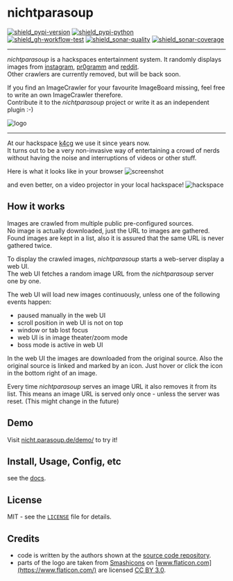 # nichtparasoup

[![shield_pypi-version]][link_pypi]
[![shield_pypi-python]][link_pypi]  
[![shield_gh-workflow-test]][link_gh-workflow-test]
[![shield_sonar-quality]][link-sonar-dashboard]
[![shield_sonar-coverage]][link_sonar-coverage]

----

_nichtparasoup_ is a hackspaces entertainment system.
It randomly displays images from
[instagram](https://instagram.com),
[pr0gramm](https://pr0gramm.com) and
[reddit](https://reddit.com).  
Other crawlers are currently removed, but will be back soon.

If you find an ImageCrawler for your favourite ImageBoard missing, feel free to write an own ImageCrawler therefore.  
Contribute it to the _nichtparasoup_ project or write it as an independent plugin :-)


![logo](https://raw.githubusercontent.com/k4cg/nichtparasoup/3.0-dev/python-package/images/logo.png)


---


At our hackspace [k4cg](https://k4cg.org) we use it since years now.  
It turns out to be a very non-invasive way of entertaining a crowd of nerds 
without having the noise and interruptions of videos or other stuff.

Here is what it looks like in your browser
![screenshot](https://raw.githubusercontent.com/k4cg/nichtparasoup/3.0-dev/python-package/images/screenshot.png)

and even better, on a video projector in your local hackspace!
![hackspace](https://raw.githubusercontent.com/k4cg/nichtparasoup/3.0-dev/python-package/images/hackspace.jpg)


## How it works

Images are crawled from multiple public pre-configured sources.  
No image is actually downloaded, just the URL to images are gathered. Found images are kept in a list, also it is
assured that the same URL is never gathered twice.

To display the crawled images, _nichtparasoup_ starts a web-server display a web UI.  
The web UI fetches a random image URL from the _nichtparasoup_ server one by one. 

The web UI will load new images continuously, unless one of the following events happen:
* paused manually in the web UI
* scroll position in web UI is not on top
* window or tab lost focus
* web UI is in image theater/zoom mode
* boss mode is active in web UI

In the web UI the images are downloaded from the original source. Also the original source is linked and marked by
an icon. Just hover or click the icon in the bottom right of an image.

Every time _nichtparasoup_ serves an image URL it also removes it from its list. This means an image URL is served
only once - unless the server was reset. (This might change in the future)


## Demo

Visit [nicht.parasoup.de/demo/](http://nicht.parasoup.de/demo/) to try it!


## Install, Usage, Config, etc

see the [docs](https://github.com/k4cg/nichtparasoup/tree/3.0-dev/python-package/docs/index.md).

## License

MIT - see the [`LICENSE`](https://github.com/k4cg/nichtparasoup/blob/3.0-dev/python-package/LICENSE) file for details.


## Credits

* code is written by the authors shown 
  at the [source code repository](https://github.com/k4cg/nichtparasoup/3.0-dev/python-package).
* parts of the logo are taken
  from [Smashicons](https://www.flaticon.com/authors/smashicons)
  on [www.flaticon.com](https://www.flaticon.com/)
  are licensed [CC BY 3.0](https://creativecommons.org/licenses/by/3.0/).



[shield_pypi-version]: https://img.shields.io/pypi/v/nichtparasoup "PyPi release-version"
[shield_pypi-python]: https://img.shields.io/pypi/pyversions/nichtparasoup "PyPi py-versions"
[shield_gh-workflow-test]: https://img.shields.io/github/workflow/status/k4cg/nichtparasoup/Test%20PythonPackage/3.0-dev "test status"
[shield_sonar-quality]: https://img.shields.io/sonar/quality_gate/nichtparasoup:PythonPackage?server=https%3A%2F%2Fsonarcloud.io "quality"
[shield_sonar-coverage]: https://img.shields.io/sonar/coverage/nichtparasoup:PythonPackage?server=https%3A%2F%2Fsonarcloud.io "coverage"
[shield_codecov]: https://img.shields.io/codecov/c/github/k4cg/nichtparasoup/3.0-dev "civerage"
[link_pypi]: https://pypi.org/project/nichtparasoup/
[link_gh-workflow-test]: https://github.com/k4cg/nichtparasoup/actions?query=workflow%3A%22Test+PythonPackage%22+branch%3A3.0-dev
[link-sonar-dashboard]: https://sonarcloud.io/dashboard?id=nichtparasoup%3APythonPackage
[link_sonar-coverage]: https://sonarcloud.io/component_measures?id=nichtparasoup%3APythonPackage&metric=coverage
[link_codecov]: https://codecov.io/gh/k4cg/nichtparasoup/tree/3.0-dev/python-plugin-example
